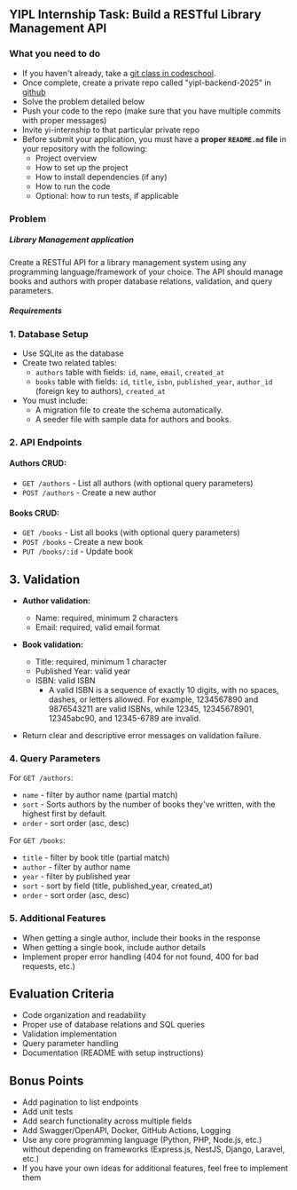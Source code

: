 ## YIPL Internship Task: Build a RESTful Library Management API

### **What you need to do**

* If you haven't already, take a [git class in codeschool](https://www.simplilearn.com/learn-git-basics-skillup).
* Once complete, create a private repo called "yipl-backend-2025" in [github](https://github.com/new)
* Solve the problem detailed below
* Push your code to the repo (make sure that you have multiple commits with proper messages) 
* Invite yi-internship to that particular private repo
* Before submit your application, you must have a **proper `README.md` file** in your repository with the following:
  * Project overview
  * How to set up the project
  * How to install dependencies (if any)
  * How to run the code  
  * Optional: how to run tests, if applicable

### **Problem**

##### **Library Management application** 
Create a RESTful API for a library management system using any programming language/framework of your choice. The API should manage books and authors with proper database relations, validation, and query parameters.

##### **Requirements**
### 1. Database Setup
- Use SQLite as the database
- Create two related tables:
  - `authors` table with fields: `id`, `name`, `email`, `created_at`
  - `books` table with fields: `id`, `title`, `isbn`, `published_year`, `author_id` (foreign key to authors), `created_at`
- You must include:
  - A migration file to create the schema automatically.
  - A seeder file with sample data for authors and books.

### 2. API Endpoints

#### Authors CRUD:
- `GET /authors` - List all authors (with optional query parameters)
- `POST /authors` - Create a new author

#### Books CRUD:
- `GET /books` - List all books (with optional query parameters)
- `POST /books` - Create a new book
- `PUT /books/:id` - Update book

## 3. Validation
* **Author validation:**

  * Name: required, minimum 2 characters
  * Email: required, valid email format

* **Book validation:**

  * Title: required, minimum 1 character
  * Published Year: valid year 
  * ISBN: valid ISBN
     * A valid ISBN is a sequence of exactly 10 digits, with no spaces, dashes, or letters allowed. For example, 1234567890 and 9876543211 are valid ISBNs, while 12345, 12345678901, 12345abc90, and 12345-6789 are invalid.

* Return clear and descriptive error messages on validation failure.


### 4. Query Parameters
For `GET /authors`:
- `name` - filter by author name (partial match)
- `sort` - Sorts authors by the number of books they've written, with the highest first by default.
- `order` - sort order (asc, desc)

For `GET /books`:
- `title` - filter by book title (partial match)
- `author` - filter by author name
- `year` - filter by published year
- `sort` - sort by field (title, published_year, created_at)
- `order` - sort order (asc, desc)

### 5. Additional Features
- When getting a single author, include their books in the response
- When getting a single book, include author details
- Implement proper error handling (404 for not found, 400 for bad requests, etc.)

## Evaluation Criteria
- Code organization and readability
- Proper use of database relations and SQL queries
- Validation implementation
- Query parameter handling
- Documentation (README with setup instructions)

## Bonus Points
- Add pagination to list endpoints
- Add unit tests
- Add search functionality across multiple fields
- Add Swagger/OpenAPI, Docker, GitHub Actions, Logging
- Use any core programming language (Python, PHP, Node.js, etc.) without depending on frameworks (Express.js, NestJS, Django, Laravel, etc.)
- If you have your own ideas for additional features, feel free to implement them